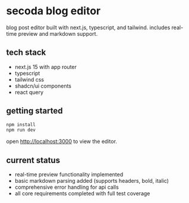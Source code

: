 # secoda blog editor

blog post editor built with next.js, typescript, and tailwind. includes real-time preview and markdown support.

## tech stack

- next.js 15 with app router
- typescript
- tailwind css
- shadcn/ui components
- react query

## getting started

```bash
npm install
npm run dev
```

open [http://localhost:3000](http://localhost:3000) to view the editor.

## current status

- real-time preview functionality implemented
- basic markdown parsing added (supports headers, bold, italic)
- comprehensive error handling for api calls
- all core requirements completed with full test coverage